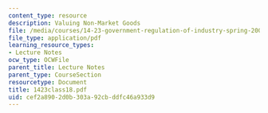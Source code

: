 ```yaml
---
content_type: resource
description: Valuing Non-Market Goods
file: /media/courses/14-23-government-regulation-of-industry-spring-2003/cef2a8902d0b303a92cbddfc46a933d9_1423class18.pdf
file_type: application/pdf
learning_resource_types:
- Lecture Notes
ocw_type: OCWFile
parent_title: Lecture Notes
parent_type: CourseSection
resourcetype: Document
title: 1423class18.pdf
uid: cef2a890-2d0b-303a-92cb-ddfc46a933d9
---
```

